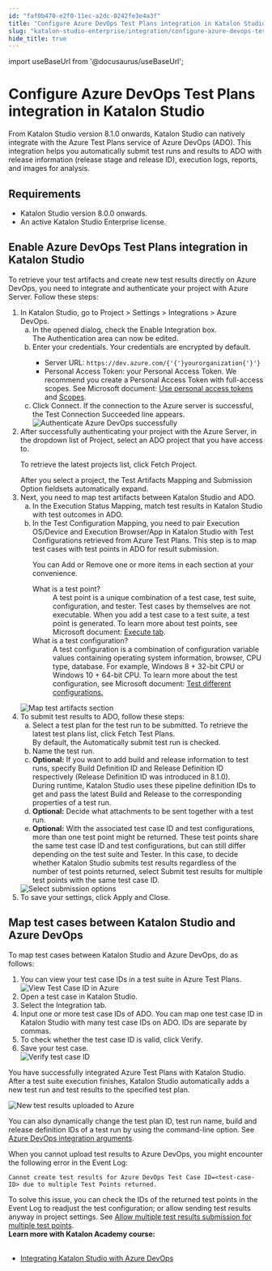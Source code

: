 ```yaml
---
id: "faf0b470-e2f0-11ec-a2dc-0242fe3e4a3f"
title: "Configure Azure DevOps Test Plans integration in Katalon Studio"
slug: "katalon-studio-enterprise/integration/configure-azure-devops-test-plans-integration-in-katalon-studio"
hide_title: true
---
```

import useBaseUrl from '@docusaurus/useBaseUrl';


# <a id="id" class="anchor_top_offset"/><a id="ariaid-title1" class="anchor_top_offset"/>Configure Azure DevOps Test Plans integration in <span xmlns="http://www.w3.org/1999/xhtml" className="ph">Katalon Studio</span> 

<p xmlns="http://www.w3.org/1999/xhtml" className="p">From <span className="ph">Katalon Studio</span> version 8.1.0 onwards, <span className="ph">Katalon Studio</span> can natively integrate with the Azure Test Plans service of Azure DevOps (ADO). This integration helps you automatically submit test runs and results to ADO with release information (release stage and release ID), execution logs, reports, and images for analysis.</p> 

## Requirements

<div xmlns="http://www.w3.org/1999/xhtml" className="p"><ul className="ul"><li className="li"><span className="ph">Katalon Studio</span> version 8.0.0 onwards.</li><li className="li">An active <span className="ph">Katalon Studio Enterprise</span> license.</li></ul></div>

## <a id="task-9638" class="anchor_top_offset"/>Enable Azure DevOps Test Plans integration in Katalon Studio

<p xmlns="http://www.w3.org/1999/xhtml" className="shortdesc">To retrieve your test artifacts and create new test results directly on Azure DevOps, you need to integrate and authenticate your project with Azure Server. Follow these steps:</p> 
<ol xmlns="http://www.w3.org/1999/xhtml" className="ol steps"><li className="li step stepexpand"><span className="ph cmd">In Katalon Studio, go to <span className="ph uicontrol">Project</span> &gt; <span className="ph uicontrol">Settings</span> &gt; <span className="ph uicontrol">Integrations</span> &gt; <span className="ph uicontrol">Azure DevOps</span>. </span><ol type="a" className="ol substeps"><li className="li substep substepexpand"><span className="ph cmd">In the opened dialog, check the <span className="ph uicontrol">Enable Integration</span> box. </span><div className="itemgroup stepresult">The <span className="ph uicontrol">Authentication</span> area can now be edited.</div></li><li className="li substep substepexpand"><span className="ph cmd">Enter your credentials. Your credentials are encrypted by default.</span><div className="itemgroup info">           <ul className="ul"><li className="li"><span className="ph uicontrol">Server URL</span>: <code className="ph codeph">https://dev.azure.com/{'{'}yourorganization{'}'}</code></li><li className="li"><span className="ph uicontrol">Personal Access Token</span>: your Personal Access Token. We recommend you create a Personal Access Token with full-access scopes. See Microsoft document: <a className="xref j-external-link" href="https://docs.microsoft.com/en-us/azure/devops/organizations/accounts/use-personal-access-tokens-to-authenticate?view=azure-devops&tabs=preview-page" target="_blank">Use personal access tokens</a> and <a className="xref j-external-link" href="https://docs.microsoft.com/en-us/azure/devops/integrate/get-started/authentication/oauth?view=azure-devops#scopes" target="_blank">Scopes</a>.</li></ul>         </div></li><li className="li substep substepexpand"><span className="ph cmd">Click <span className="ph uicontrol">Connect</span>. If the connection to the Azure server is successful, the <span className="ph uicontrol">Test Connection Succeeded</span> line appears.</span><div className="itemgroup info"><img className="image" src={useBaseUrl("/b4ac7660-0cc7-11ed-a2dc-0242fe3e4a3f.png")} alt="Authenticate Azure DevOps successfully" /></div></li></ol></li><li className="li step stepexpand"><span className="ph cmd">After successfully authenticating your project with the Azure Server, in the dropdown list of <span className="ph uicontrol">Project</span>, select an ADO project that you have access to.</span><div className="itemgroup info">       <p className="p">To retrieve the latest projects list, click <span className="ph uicontrol">Fetch Project</span>.</p>     </div><div className="itemgroup stepresult">After you select a project, the <span className="ph uicontrol">Test Artifacts Mapping</span> and <span className="ph uicontrol">Submission Option</span> fieldsets automatically expand.</div></li><li className="li step stepexpand"><span className="ph cmd">Next, you need to map test artifacts between <span className="ph">Katalon Studio</span> and ADO. </span><ol type="a" className="ol substeps"><li className="li substep substepexpand"><span className="ph cmd">In the <span className="ph uicontrol">Execution Status Mapping</span>, match test results in <span className="ph">Katalon Studio</span> with test outcomes in ADO.</span></li><li className="li substep substepexpand"><span className="ph cmd">In the <span className="ph uicontrol">Test Configuration Mapping</span>, you need to pair <span className="ph uicontrol">Execution OS/Device</span> and <span className="ph uicontrol">Execution Browser/App</span> in <span className="ph">Katalon Studio</span> with <span className="ph uicontrol">Test Configurations</span> retrieved from Azure Test Plans. This step is to map test cases with test points in ADO for result submission.</span><div className="itemgroup info">           <p className="p">You can <span className="ph uicontrol">Add</span> or <span className="ph uicontrol">Remove</span> one or more items in each section at your convenience.</p><div className="p"><dl className="dl"><dt className="dt dlterm">What is a test point?</dt><dd className="dd">A test point is a unique combination of a test case, test suite, configuration, and tester. Test cases by themselves are not executable. When you add a test case to a test suite, a test point is generated. To learn more about test points, see Microsoft document: <a className="xref j-external-link" href="https://docs.microsoft.com/en-us/azure/devops/test/new-test-plans-page?view=azure-devops#execute-tab" target="_blank">Execute tab</a>.</dd><dt className="dt dlterm">What is a test configuration?</dt><dd className="dd">A test configuration is a combination of configuration variable values containing operating system information, browser, CPU type, database. For example, Windows 8 + 32-bit CPU or Windows 10 + 64-bit CPU. To learn more about the test configuration, see Microsoft document: <a className="xref j-external-link" href="https://docs.microsoft.com/en-us/azure/devops/test/test-different-configurations?view=azure-devops" target="_blank">Test different configurations.</a></dd></dl></div>         </div></li></ol><div className="itemgroup info"><img className="image" width={600} src={useBaseUrl("/b24d50b0-0cc7-11ed-a2dc-0242fe3e4a3f.png")} alt="Map test artifacts section" /></div></li><li className="li step stepexpand"><span className="ph cmd">To submit test results to ADO, follow these steps:</span><ol type="a" className="ol substeps"><li className="li substep substepexpand"><span className="ph cmd">Select a test plan for the test run to be submitted. To retrieve the latest test plans list, click <span className="ph uicontrol">Fetch Test Plans</span>.</span><div className="itemgroup info">By default, the <span className="ph uicontrol">Automatically submit test run</span> is checked.</div></li><li className="li substep substepexpand"><span className="ph cmd">Name the test run.</span></li><li className="li substep substepexpand"><span className="ph cmd"><strong className="ph b">Optional:</strong> If you want to add build and release information to test runs, specify <span className="ph uicontrol">Build Definition ID</span> and <span className="ph uicontrol">Release Definition ID</span> respectively (<span className="ph uicontrol">Release Definition ID </span> was introduced in 8.1.0).</span><div className="itemgroup info">During runtime, Katalon Studio uses these pipeline definition IDs to get and pass the latest Build and Release to the corresponding properties of a test run.</div></li><li className="li substep substepexpand"><span className="ph cmd"><strong className="ph b">Optional:</strong> Decide what attachments to be sent together with a test run.</span></li><li className="li substep substepexpand anchor_top_offset" id="task-9638__Allow submit test results for multiple test points"><span className="ph cmd"><strong className="ph b">Optional:</strong> With the associated test case ID and test configurations, more than one test point might be returned. These test points share the same test case ID and test configurations, but can still differ depending on the test suite and Tester. In this case, to decide whether <span className="ph">Katalon Studio</span> submits test results regardless of the number of test points returned, select <span className="ph uicontrol">Submit test results for multiple test points with the same test case ID</span>.</span></li></ol><div className="itemgroup info"><img className="image" width={600} src={useBaseUrl("/b33ba850-0cc7-11ed-a2dc-0242fe3e4a3f.png")} alt="Select submission options" /></div></li><li className="li step stepexpand"><span className="ph cmd">To save your settings, click <span className="ph uicontrol">Apply and Close</span>.</span></li></ol> 

## <a id="task-4612" class="anchor_top_offset"/>Map test cases between <span xmlns="http://www.w3.org/1999/xhtml" className="ph">Katalon Studio</span>  and Azure DevOps

<section xmlns="http://www.w3.org/1999/xhtml" className="section context">To map test cases between <span className="ph">Katalon Studio</span> and Azure DevOps, do as follows:</section> 
<ol xmlns="http://www.w3.org/1999/xhtml" className="ol steps"><li className="li step stepexpand"><span className="ph cmd">You can view your test case IDs in a test suite in Azure Test Plans.</span><div className="itemgroup info"><img className="image" width={600} src={useBaseUrl("/c8829660-0cc7-11ed-a2dc-0242fe3e4a3f.png")} alt="View Test Case ID in Azure" /></div></li><li className="li step stepexpand"><span className="ph cmd">Open a test case in <span className="ph">Katalon Studio</span>.</span></li><li className="li step stepexpand"><span className="ph cmd">Select the <span className="ph uicontrol">Integration tab</span>.</span></li><li className="li step stepexpand"><span className="ph cmd">Input one or more test case IDs of ADO. You can map one test case ID in <span className="ph">Katalon Studio</span> with many test case IDs on ADO. IDs are separate by commas.</span></li><li className="li step stepexpand"><span className="ph cmd">To check whether the test case ID is valid, click <span className="ph uicontrol">Verify</span>.</span></li><li className="li step stepexpand"><span className="ph cmd">Save your test case.</span><div className="itemgroup info"><img className="image" width={500} src={useBaseUrl("/ba86b910-0cc7-11ed-a2dc-0242fe3e4a3f.png")} alt="Verify test case ID" /></div></li></ol> 
<section xmlns="http://www.w3.org/1999/xhtml" className="section result">You have successfully integrated Azure Test Plans with <span className="ph">Katalon Studio</span>. After a test suite execution finishes, <span className="ph">Katalon Studio</span> automatically adds a new test run and test results to the specified test plan.<p className="p"><img className="image" src={useBaseUrl("/cf51c060-0cc7-11ed-a2dc-0242fe3e4a3f.png")} alt="New test results uploaded to Azure" /></p><p className="p">You can also dynamically change the test plan ID, test run name, build and release definition IDs of a test run by using the command-line option. See <a className="xref" href="/docs/katalon-runtime-engine/command-syntax-command-lineconsole-mode-execution#concept-2455">Azure DevOps integration arguments</a>. </p></section> 
<section xmlns="http://www.w3.org/1999/xhtml" className="section tasktroubleshooting"><div className="p">When you cannot upload test results to Azure DevOps, you might encounter the following error in the <span className="ph uicontrol">Event Log</span>: <pre className="pre codeblock"><code>Cannot create test results for Azure DevOps Test Case ID=&lt;test-case-ID&gt; due to multiple Test Points returned.</code></pre>To solve this issue, you can check the IDs of the returned test points in the <span className="ph uicontrol">Event Log</span> to readjust the test configuration; or allow sending test results anyway in project settings. See <a className="xref" href="/docs/katalon-studio-enterprise/integration/configure-azure-devops-test-plans-integration-in-katalon-studio#task-9638__Allow submit test results for multiple test points">Allow multiple test results submission for multiple test points</a>.</div></section> 
<nav xmlns="http://www.w3.org/1999/xhtml" role="navigation" className="related-links"><div className="linklist"><strong>Learn more with Katalon Academy course:</strong><br /><br /><ul className="linklist"><li className="linklist"><a className="link" href="#" target="_blank">Integrating <span className="ph">Katalon Studio</span> with Azure DevOps</a></li></ul></div></nav> 
